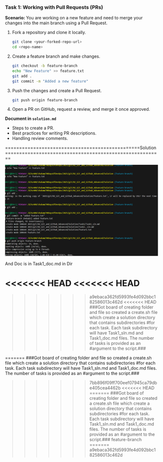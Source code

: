 ### **Task 1: Working with Pull Requests (PRs)**  
**Scenario:** You are working on a new feature and need to merge your changes into the main branch using a Pull Request.  

1. Fork a repository and clone it locally.  
   ```bash
   git clone <your-forked-repo-url>
   cd <repo-name>
   ```  
2. Create a feature branch and make changes.  
   ```bash
   git checkout -b feature-branch
   echo "New Feature" >> feature.txt
   git add .
   git commit -m "Added a new feature"
   ```  
3. Push the changes and create a Pull Request.  
   ```bash
   git push origin feature-branch
   ```  
4. Open a PR on GitHub, request a review, and merge it once approved.  

**Document in `solution.md`**  
- Steps to create a PR.  
- Best practices for writing PR descriptions.  
- Handling review comments.  

================================================Solution========================================================

![alt text](<Screenshot 2025-02-18 224353.png>)

And Doc is in Task1_doc.md in Dir 


<<<<<<< HEAD
<<<<<<< HEAD
=======
>>>>>>> a9ebaca362fd5993fe4d092bbc182586013c462d
<<<<<<< HEAD
###Got board of creating folder and file so created a create.sh file which create a solution directory that contains subdirectories #for each task. Each task subdirectory will have Task1_sln.md and Task1_doc.md files. The number of tasks is provided as an #argument to the script.###

=======
###Got board of creating folder and file so created a create.sh file which create a solution directory that contains subdirectories #for each task. Each task subdirectory will have Task1_sln.md and Task1_doc.md files. The number of tasks is provided as an #argument to the script.###
>>>>>>> 7bb896f09ff700eef07945ca79dbe405cea4462b
<<<<<<< HEAD
=======
###Got board of creating folder and file so created a create.sh file which create a solution directory that contains subdirectories #for each task. Each task subdirectory will have Task1_sln.md and Task1_doc.md files. The number of tasks is provided as an #argument to the script.###
>>>>>>> feature-branch
=======
>>>>>>> a9ebaca362fd5993fe4d092bbc182586013c462d
